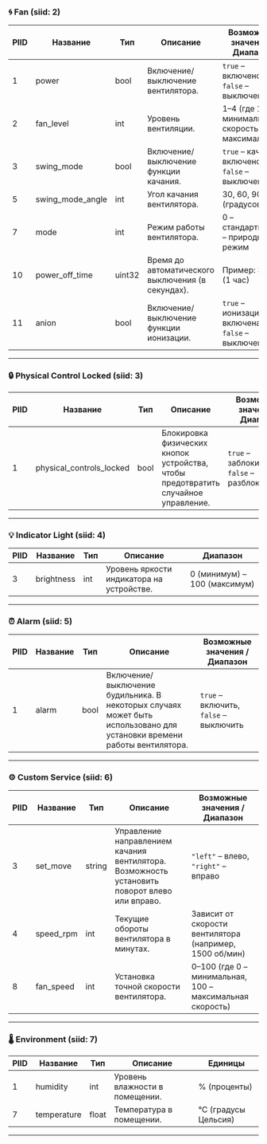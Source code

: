 

### 🌀 **Fan (siid: 2)**

| PIID | Название                | Тип     | Описание                                          | Возможные значения / Диапазон                        |
|------|-------------------------|---------|---------------------------------------------------|------------------------------------------------------|
| 1    | power                   | bool    | Включение/выключение вентилятора.                 | `true` – включено, `false` – выключено               |
| 2    | fan_level               | int     | Уровень вентиляции.                               | 1–4 (где 1 – минимальная скорость, 4 – максимальная) |
| 3    | swing_mode              | bool    | Включение/выключение функции качания.             | `true` – качание включено, `false` – выключено       |
| 5    | swing_mode_angle        | int     | Угол качания вентилятора.                         | 30, 60, 90, 120 (градусов)                           |
| 7    | mode                    | int     | Режим работы вентилятора.                         | 0 – стандартный, 1 – природный режим                 |
| 10   | power_off_time          | uint32  | Время до автоматического выключения (в секундах). | Пример: 3600 (1 час)                                 |
| 11   | anion                   | bool    | Включение/выключение функции ионизации.           | `true` – ионизация включена, `false` – выключена     |

---

### 🔒 **Physical Control Locked (siid: 3)**

| PIID | Название                  | Тип   | Описание                                                                           | Возможные значения / Диапазон                        |
|------|---------------------------|-------|------------------------------------------------------------------------------------|------------------------------------------------------|
| 1    | physical_controls_locked  | bool  | Блокировка физических кнопок устройства, чтобы предотвратить случайное управление. | `true` – заблокировано, `false` – разблокировано     |

---

### 💡 **Indicator Light (siid: 4)**

| PIID | Название     | Тип   | Описание                                    | Диапазон                     |
|------|--------------|-------|---------------------------------------------|------------------------------|
| 3    | brightness   | int   | Уровень яркости индикатора на устройстве.   | 0 (минимум) – 100 (максимум) |

---

### ⏰ **Alarm (siid: 5)**

| PIID | Название | Тип  | Описание                                                                                                               | Возможные значения / Диапазон          |
|------|----------|------|------------------------------------------------------------------------------------------------------------------------|----------------------------------------|
| 1    | alarm    | bool | Включение/выключение будильника. В некоторых случаях может быть использовано для установки времени работы вентилятора. | `true` – включить, `false` – выключить |

---

### ⚙️ **Custom Service (siid: 6)**

| PIID | Название       | Тип     | Описание                                                                                      | Возможные значения / Диапазон                            |
|------|----------------|---------|-----------------------------------------------------------------------------------------------|----------------------------------------------------------|
| 3    | set_move       | string  | Управление направлением качания вентилятора. Возможность установить поворот влево или вправо. | `"left"` – влево, `"right"` – вправо                     |
| 4    | speed_rpm      | int     | Текущие обороты вентилятора в минутах.                                                        | Зависит от скорости вентилятора (например, 1500 об/мин)  |
| 8    | fan_speed      | int     | Установка точной скорости вентилятора.                                                        | 0–100 (где 0 – минимальная, 100 – максимальная скорость) | 

---

### 🌡️ **Environment (siid: 7)**

| PIID | Название     | Тип    | Описание                                    | Единицы              |
|------|--------------|--------|---------------------------------------------|----------------------|
| 1    | humidity     | int    | Уровень влажности в помещении.              | % (проценты)         |
| 7    | temperature  | float  | Температура в помещении.                    | °C (градусы Цельсия) |

---